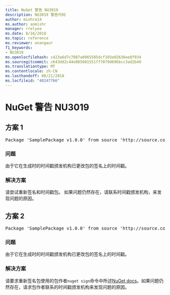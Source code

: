 ```yaml
---
title: NuGet 警告 NU3019
description: NU3019 警告代码
author: mishra14
ms.author: anmishr
manager: rrelyea
ms.date: 8/16/2018
ms.topic: reference
ms.reviewer: anangaur
f1_keywords:
- NU3019
ms.openlocfilehash: c423a6d7c7087a0965585dcf103e02636ee8f934
ms.sourcegitcommit: c643dd2c44e085601551ff7079d696bcc3ad2b49
ms.translationtype: MT
ms.contentlocale: zh-CN
ms.lasthandoff: 08/21/2018
ms.locfileid: "40247766"
---
```

# <a name="nuget-warning-nu3019"></a>NuGet 警告 NU3019

## <a name="scenario-1"></a>方案 1

<pre>Package 'SamplePackage v1.0.0' from source 'http://source.com/index.json': The timestamp integrity check failed.</pre>

### <a name="issue"></a>问题

由于它在生成时的时间戳颁发机构已更改包的签名上的时间戳。


### <a name="solution"></a>解决方案

请尝试重新签名和时间戳包。 如果问题仍然存在，请联系时间戳颁发机构，来发现问题的原因。



## <a name="scenario-2"></a>方案 2

<pre>Package 'SamplePackage v1.0.0' from source 'http://source.com/index.json': The primary signature's timestamp integrity check failed.</pre>

### <a name="issue"></a>问题

由于它在生成时的时间戳颁发机构已更改包的签名上的时间戳。


### <a name="solution"></a>解决方案

请要求重新签名包使用的包作者`nuget sign`命令中所述[NuGet docs](https://docs.microsoft.com/en-us/nuget/create-packages/sign-a-package)。如果问题仍然存在，请求包作者联系的时间戳颁发机构来发现问题的原因。


